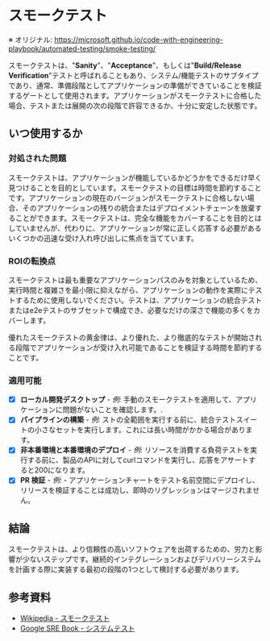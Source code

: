 # スモークテスト

※ オリジナル: https://microsoft.github.io/code-with-engineering-playbook/automated-testing/smoke-testing/

スモークテストは、"**Sanity**"、"**Acceptance**"、もしくは"**Build/Release Verification**"テストと呼ばれることもあり、システム/機能テストのサブタイプであり、通常、準備段階としてアプリケーションの準備ができていることを検証するゲートとして使用されます。アプリケーションがスモークテストに合格した場合、テストまたは展開の次の段階で許容できるか、十分に安定した状態です。

## いつ使用するか

### 対処された問題

スモークテストは、アプリケーションが機能しているかどうかをできるだけ早く見つけることを目的としています。スモークテストの目標は時間を節約することです。アプリケーションの現在のバージョンがスモークテストに合格しない場合、そのアプリケーションの残りの統合またはデプロイメントチェーンを放棄することができます。スモークテストは、完全な機能をカバーすることを目的とはしていませんが、代わりに、アプリケーションが常に正しく応答する必要があるいくつかの迅速な受け入れ呼び出しに焦点を当てています。

### ROIの転換点

スモークテストは最も重要なアプリケーションパスのみを対象としているため、実行時間と複雑さを最小限に抑えながら、アプリケーションの動作を実際にテストするために使用しないでください。テストは、アプリケーションの統合テストまたはe2eテストのサブセットで構成でき、必要なだけの深さで機能の多くをカバーします。

優れたスモークテストの黄金律は、より優れた、より徹底的なテストが開始される段階でアプリケーションが受け入れ可能であることを検証する時間を節約することです。

### 適用可能

- [x] **ローカル開発デスクトップ** - *例:* 手動のスモークテストを適用して、アプリケーションに問題がないことを確認します。.
- [x] **パイプラインの構築** - *例:* ストの全範囲を実行する前に、統合テストスイートの小さなセットを実行します。これには長い時間がかかる場合があります。
- [x] **非本番環境と本番環境のデプロイ** - *例:* リソースを消費する負荷テストを実行する前に、製品のAPIに対してcurlコマンドを実行し、応答をアサートすると200になります。
- [x] **PR 検証** - *例:* - アプリケーションチャートをテスト名前空間にデプロイし、リリースを検証することは成功し、即時のリグレッションはマージされません。

## 結論

スモークテストは、より信頼性の高いソフトウェアを出荷するための、労力と影響が少ないステップです。継続的インテグレーションおよびデリバリーシステムを計画する際に実装する最初の段階の1つとして検討する必要があります。

## 参考資料

- [Wikipedia - スモークテスト](https://en.wikipedia.org/wiki/Smoke_testing_(software))
- [Google SRE Book - システムテスト](https://landing.google.com/sre/sre-book/chapters/testing-reliability/#system-tests)
